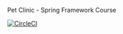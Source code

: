 Pet Clinic - Spring Framework Course

[![CircleCI](https://circleci.com/gh/agaltk/PetClinicApp/tree/master.svg?style=svg)](https://circleci.com/gh/agaltk/PetClinicApp/tree/master)
